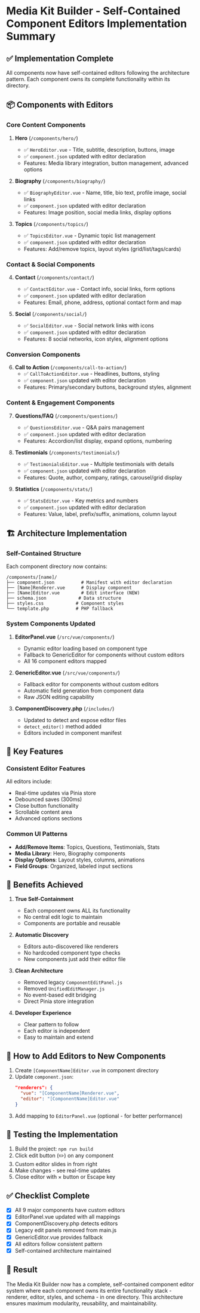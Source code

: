 # Media Kit Builder - Self-Contained Component Editors Implementation Summary

## ✅ Implementation Complete

All components now have self-contained editors following the architecture pattern. Each component owns its complete functionality within its directory.

## 📦 Components with Editors

### Core Content Components

1. **Hero** (`/components/hero/`)
   - ✅ `HeroEditor.vue` - Title, subtitle, description, buttons, image
   - ✅ `component.json` updated with editor declaration
   - Features: Media library integration, button management, advanced options

2. **Biography** (`/components/biography/`)
   - ✅ `BiographyEditor.vue` - Name, title, bio text, profile image, social links
   - ✅ `component.json` updated with editor declaration
   - Features: Image position, social media links, display options

3. **Topics** (`/components/topics/`)
   - ✅ `TopicsEditor.vue` - Dynamic topic list management
   - ✅ `component.json` updated with editor declaration
   - Features: Add/remove topics, layout styles (grid/list/tags/cards)

### Contact & Social Components

4. **Contact** (`/components/contact/`)
   - ✅ `ContactEditor.vue` - Contact info, social links, form options
   - ✅ `component.json` updated with editor declaration
   - Features: Email, phone, address, optional contact form and map

5. **Social** (`/components/social/`)
   - ✅ `SocialEditor.vue` - Social network links with icons
   - ✅ `component.json` updated with editor declaration
   - Features: 8 social networks, icon styles, alignment options

### Conversion Components

6. **Call to Action** (`/components/call-to-action/`)
   - ✅ `CallToActionEditor.vue` - Headlines, buttons, styling
   - ✅ `component.json` updated with editor declaration
   - Features: Primary/secondary buttons, background styles, alignment

### Content & Engagement Components

7. **Questions/FAQ** (`/components/questions/`)
   - ✅ `QuestionsEditor.vue` - Q&A pairs management
   - ✅ `component.json` updated with editor declaration
   - Features: Accordion/list display, expand options, numbering

8. **Testimonials** (`/components/testimonials/`)
   - ✅ `TestimonialsEditor.vue` - Multiple testimonials with details
   - ✅ `component.json` updated with editor declaration
   - Features: Quote, author, company, ratings, carousel/grid display

9. **Statistics** (`/components/stats/`)
   - ✅ `StatsEditor.vue` - Key metrics and numbers
   - ✅ `component.json` updated with editor declaration
   - Features: Value, label, prefix/suffix, animations, column layout

## 🏗️ Architecture Implementation

### Self-Contained Structure
Each component directory now contains:
```
/components/[name]/
├── component.json          # Manifest with editor declaration
├── [Name]Renderer.vue      # Display component
├── [Name]Editor.vue        # Edit interface (NEW)
├── schema.json            # Data structure
├── styles.css            # Component styles
└── template.php          # PHP fallback
```

### System Components Updated

1. **EditorPanel.vue** (`/src/vue/components/`)
   - Dynamic editor loading based on component type
   - Fallback to GenericEditor for components without custom editors
   - All 16 component editors mapped

2. **GenericEditor.vue** (`/src/vue/components/`)
   - Fallback editor for components without custom editors
   - Automatic field generation from component data
   - Raw JSON editing capability

3. **ComponentDiscovery.php** (`/includes/`)
   - Updated to detect and expose editor files
   - `detect_editor()` method added
   - Editors included in component manifest

## 🎯 Key Features

### Consistent Editor Features
All editors include:
- Real-time updates via Pinia store
- Debounced saves (300ms)
- Close button functionality
- Scrollable content area
- Advanced options sections

### Common UI Patterns
- **Add/Remove Items**: Topics, Questions, Testimonials, Stats
- **Media Library**: Hero, Biography components
- **Display Options**: Layout styles, columns, animations
- **Field Groups**: Organized, labeled input sections

## 🚀 Benefits Achieved

1. **True Self-Containment**
   - Each component owns ALL its functionality
   - No central edit logic to maintain
   - Components are portable and reusable

2. **Automatic Discovery**
   - Editors auto-discovered like renderers
   - No hardcoded component type checks
   - New components just add their editor file

3. **Clean Architecture**
   - Removed legacy `ComponentEditPanel.js`
   - Removed `UnifiedEditManager.js`
   - No event-based edit bridging
   - Direct Pinia store integration

4. **Developer Experience**
   - Clear pattern to follow
   - Each editor is independent
   - Easy to maintain and extend

## 📝 How to Add Editors to New Components

1. Create `[ComponentName]Editor.vue` in component directory
2. Update `component.json`:
   ```json
   "renderers": {
     "vue": "[ComponentName]Renderer.vue",
     "editor": "[ComponentName]Editor.vue"
   }
   ```
3. Add mapping to `EditorPanel.vue` (optional - for better performance)

## 🔧 Testing the Implementation

1. Build the project: `npm run build`
2. Click edit button (✏️) on any component
3. Custom editor slides in from right
4. Make changes - see real-time updates
5. Close editor with × button or Escape key

## ✅ Checklist Complete

- [x] All 9 major components have custom editors
- [x] EditorPanel.vue updated with all mappings
- [x] ComponentDiscovery.php detects editors
- [x] Legacy edit panels removed from main.js
- [x] GenericEditor.vue provides fallback
- [x] All editors follow consistent pattern
- [x] Self-contained architecture maintained

## 🎉 Result

The Media Kit Builder now has a complete, self-contained component editor system where each component owns its entire functionality stack - renderer, editor, styles, and schema - in one directory. This architecture ensures maximum modularity, reusability, and maintainability.
